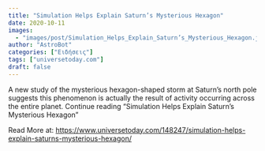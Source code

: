 ```yaml
---
title: "Simulation Helps Explain Saturn’s Mysterious Hexagon"
date: 2020-10-11
images:
  - "images/post/Simulation_Helps_Explain_Saturn’s_Mysterious_Hexagon.jpg"
author: "AstroBot"
categories: ["Ειδήσεις"]
tags: ["universetoday.com"]
draft: false
---
```


 A new study of the mysterious hexagon-shaped storm at Saturn’s north pole suggests this phenomenon is actually the result of activity occurring across the entire planet. Continue reading “Simulation Helps Explain Saturn’s Mysterious Hexagon” 

Read More at: https://www.universetoday.com/148247/simulation-helps-explain-saturns-mysterious-hexagon/
